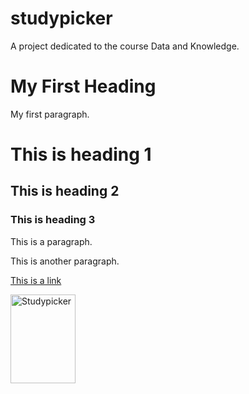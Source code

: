 # studypicker
A project dedicated to the course Data and Knowledge.


<!DOCTYPE html>
<html>
<body>

<h1>My First Heading</h1>
<p>My first paragraph.</p>

<h1>This is heading 1</h1>
<h2>This is heading 2</h2>
<h3>This is heading 3</h3>

<p>This is a paragraph.</p>
<p>This is another paragraph.</p>

<a href="https://www.w3schools.com">This is a link</a>

<img src="w3schools.png" alt="Studypicker" width="104" height="142">

</body>
</html>
